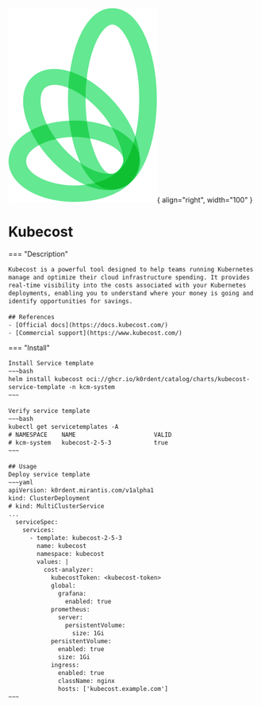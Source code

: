 ![logo](https://raw.githubusercontent.com/kubecost/.github/9602bea0c06773da66ba43cb9ce5e1eb2b797c32/kubecost_logo.png){ align="right", width="100" }
# Kubecost

=== "Description"

    Kubecost is a powerful tool designed to help teams running Kubernetes manage and optimize their cloud infrastructure spending. It provides real-time visibility into the costs associated with your Kubernetes deployments, enabling you to understand where your money is going and identify opportunities for savings.

    ## References
    - [Official docs](https://docs.kubecost.com/)
    - [Commercial support](https://www.kubecost.com/)

=== "Install"

    Install Service template
    ~~~bash
    helm install kubecost oci://ghcr.io/k0rdent/catalog/charts/kubecost-service-template -n kcm-system
    ~~~

    Verify service template
    ~~~bash
    kubectl get servicetemplates -A
    # NAMESPACE    NAME                      VALID
    # kcm-system   kubecost-2-5-3            true
    ~~~

    ## Usage
    Deploy service template
    ~~~yaml
    apiVersion: k0rdent.mirantis.com/v1alpha1
    kind: ClusterDeployment
    # kind: MultiClusterService
    ...
      serviceSpec:
        services:
          - template: kubecost-2-5-3
            name: kubecost
            namespace: kubecost
            values: |
              cost-analyzer:
                kubecostToken: <kubecost-token>
                global:
                  grafana:
                    enabled: true
                prometheus:
                  server:
                    persistentVolume:
                      size: 1Gi
                persistentVolume:
                  enabled: true
                  size: 1Gi
                ingress:
                  enabled: true
                  className: nginx
                  hosts: ['kubecost.example.com']
    ~~~
